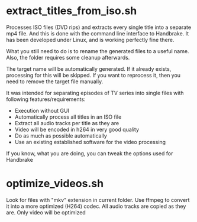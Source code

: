 # extract_titles_from_iso.sh
Processes ISO files (DVD rips) and extracts every single title into a separate mp4 file.
And this is done with the command line interface to Handbrake.
It has been developed under Linux, and is working perfectly fine there.

What you still need to do is to rename the generated files to a useful name.
Also, the folder requires some cleanup afterwards.

The target name will be automatically generated. If it already exists, processing for this will be skipped.
If you want to reprocess it, then you need to remove the target file manually.

It was intended for separating episodes of TV series into single files with following features/requirements:
- Execution without GUI
- Automatically process all titles in an ISO file
- Extract all audio tracks per title as they are
- Video will be encoded in h264 in very good quality
- Do as much as possible automatically
- Use an existing established software for the video processing

If you know, what you are doing, you can tweak the options used for Handbrake

# optimize_videos.sh
Look for files with "mkv" extension in current folder.
Use ffmpeg to convert it into a more optimized (H264) codec.
All audio tracks are copied as they are.
Only video will be optimized
